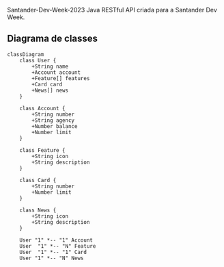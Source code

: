Santander-Dev-Week-2023
Java RESTful API criada para a Santander Dev Week.

## Diagrama de classes

```mermaid
classDiagram
    class User {
        +String name
        +Account account
        +Feature[] features
        +Card card
        +News[] news
    }

    class Account {
        +String number
        +String agency
        +Number balance
        +Number limit
    }

    class Feature {
        +String icon
        +String description
    }

    class Card {
        +String number
        +Number limit
    }

    class News {
        +String icon
        +String description
    }

    User "1" *-- "1" Account
    User  "1" *-- "N" Feature
    User  "1" *-- "1" Card
    User "1" *-- "N" News
```
